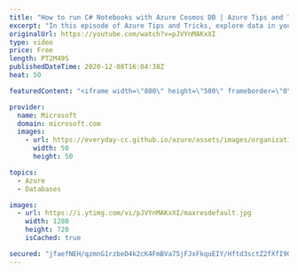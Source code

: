 ```yaml
---
title: "How to run C# Notebooks with Azure Cosmos DB | Azure Tips and Tricks"
excerpt: "In this episode of Azure Tips and Tricks, explore data in your Azure Cosmos DB and run experiments with C# notebooks.   For more tips and tricks, visit: https://aka.ms/azuretipsandtricks    Get started with 12 months of free services and $200 USD in credit. Create your free account today with Microsoft"
originalUrl: https://youtube.com/watch?v=pJVYnMAKxXI
type: video
price: Free
length: PT2M49S
publishedDateTime: 2020-12-08T16:04:38Z
heat: 50

featuredContent: "<iframe width=\"800\" height=\"500\" frameborder=\"0\" src=\"https://www.youtube.com/embed/pJVYnMAKxXI\" allow=\"accelerometer; autoplay; encrypted-media; gyroscope; picture-in-picture\" allowfullscreen></iframe>"

provider:
  name: Microsoft
  domain: microsoft.com
  images:
    - url: https://everyday-cc.github.io/azure/assets/images/organizations/microsoft.com-50x50.jpg
      width: 50
      height: 50

topics:
  - Azure
  - Databases

images:
  - url: https://i.ytimg.com/vi/pJVYnMAKxXI/maxresdefault.jpg
    width: 1280
    height: 720
    isCached: true

secured: "jfaefNEH/qzmnG1rzbeD4k2cK4FmBVa75jFJxFkquEIY/Hftd3sctZ2fXfI9GcdwimiEikQS3E2TcNc95C7g+UWeF28iYw+ldIPHm4aBZLLS/tX2XJePYzDS39Kk9biXOi6ITbZGgICcAwUEtboVemGYaHfejuvdrd2a+ZpDA5cLXgnBtOWKkMCfe/78BOKiZ/7qg3dDchFDlVHge/lJbSTWxPHTGhCX/yKHl9D1USx6UYzRuiQl+0a9jkpaeEnS8yJK0fJJGGE8MxxLWUTOIEo8Sng86T3ty5YW7uNDK2zllWMs1DOySIDibmEYFleQtJzDnmoQgjgSN3gxrpYDNlOQXh3dumQsQlQXEZQBaF2aUg134lwr9CjYvqPc8xKNZQrQPrRGcRy981TR65S74OhRqAgLub+67iO+PcxatYU=;Slv5TtHb9g7EKnZbgbWx1Q=="
---
```


